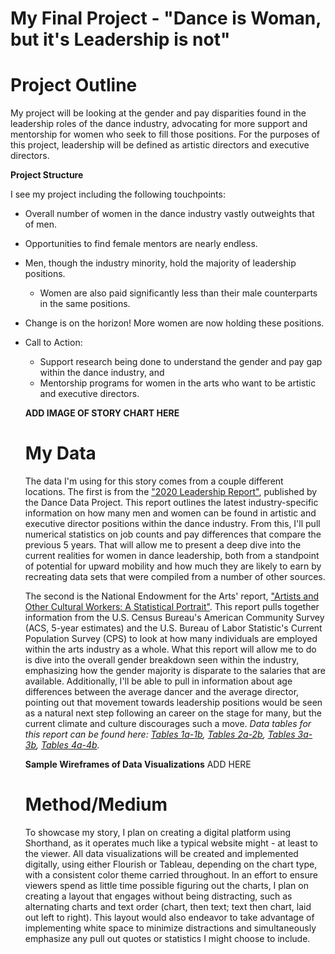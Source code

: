# My Final Project - "Dance is Woman, but it's Leadership is not"

# Project Outline
My project will be looking at the gender and pay disparities found in the leadership roles of the dance industry, advocating for more support and mentorship for women who seek to fill those positions. For the purposes of this project, leadership will be defined as artistic directors and executive directors. 

**Project Structure**

I see my project including the following touchpoints:
* Overall number of women in the dance industry vastly outweights that of men.
* Opportunities to find female mentors are nearly endless.
* Men, though the industry minority, hold the majority of leadership positions.
  * Women are also paid significantly less than their male counterparts in the same positions.
* Change is on the horizon! More women are now holding these positions.
* Call to Action: 
  * Support research being done to understand the gender and pay gap within the dance industry, and
  * Mentorship programs for women in the arts who want to be artistic and executive directors.
  
  **ADD IMAGE OF STORY CHART HERE**
  
  # My Data
  The data I'm using for this story comes from a couple different locations. The first is from the ["2020 Leadership Report"](Leadership-Report-2020.pdf), published by the Dance Data Project. This report outlines the latest industry-specific information on how many men and women can be found in artistic and executive director positions within the dance industry. From this, I'll pull numerical statistics on job counts and pay differences that compare the previous 5 years. That will allow me to present a deep dive into the current realities for women in dance leadership, both from a standpoint of potential for upward mobility and how much they are likely to earn by recreating data sets that were compiled from a number of other sources. 
  
  The second is the National Endowment for the Arts' report, ["Artists and Other Cultural Workers: A Statistical Portrait"](Artists_and_Other_Cultural_Workers.pdf). This report pulls together information from the U.S. Census Bureau's American Community Survey (ACS, 5-year estimates) and the U.S. Bureau of Labor Statistic's Current Population Survey (CPS) to look at how many individuals are employed within the arts industry as a whole. What this report will allow me to do is dive into the overall gender breakdown seen within the industry, emphasizing how the gender majority is disparate to the salaries that are available. Additionally, I'll be able to pull in information about age differences between the average dancer and the average director, pointing out that movement towards leadership positions would be seen as a natural next step following an career on the stage for many, but the current climate and culture discourages such a move. *Data tables for this report can be found here: [Tables 1a-1b](Tables1a-1b.xlsx), [Tables 2a-2b](Tables2a-2b.xlsx), [Tables 3a-3b](Tables3a-3b.xlsx), [Tables 4a-4b](Tables4a-4b.xlsx).* 
  
  **Sample Wireframes of Data Visualizations**
  ADD HERE
  
  # Method/Medium
  To showcase my story, I plan on creating a digital platform using Shorthand, as it operates much like a typical website might - at least to the viewer. All data visualizations 
will be created and implemented digitally, using either Flourish or Tableau, depending on the chart type, with a consistent color theme carried throughout. In an effort to ensure viewers spend as little time possible figuring out the charts, I plan on creating a layout that engages without being distracting, such as alternating charts and text order (chart, then text; text then chart, laid out left to right). This layout would also endeavor to take advantage of implementing white space to minimize distractions and simultaneously emphasize any pull out quotes or statistics I might choose to include. 
